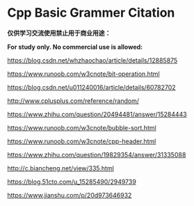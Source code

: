 # Cpp Basic Grammer Citation

**仅供学习交流使用禁止用于商业用途：**

**For study only. No commercial use is allowed:**

https://blog.csdn.net/whzhaochao/article/details/12885875

https://www.runoob.com/w3cnote/bit-operation.html

https://blog.csdn.net/u011240016/article/details/60782702

http://www.cplusplus.com/reference/random/

https://www.zhihu.com/question/20494481/answer/15284443

https://www.runoob.com/w3cnote/bubble-sort.html

https://www.runoob.com/w3cnote/cpp-header.html

https://www.zhihu.com/question/19829354/answer/31335088

http://c.biancheng.net/view/335.html

https://blog.51cto.com/u_15285490/2949739

https://www.jianshu.com/p/20d973646932